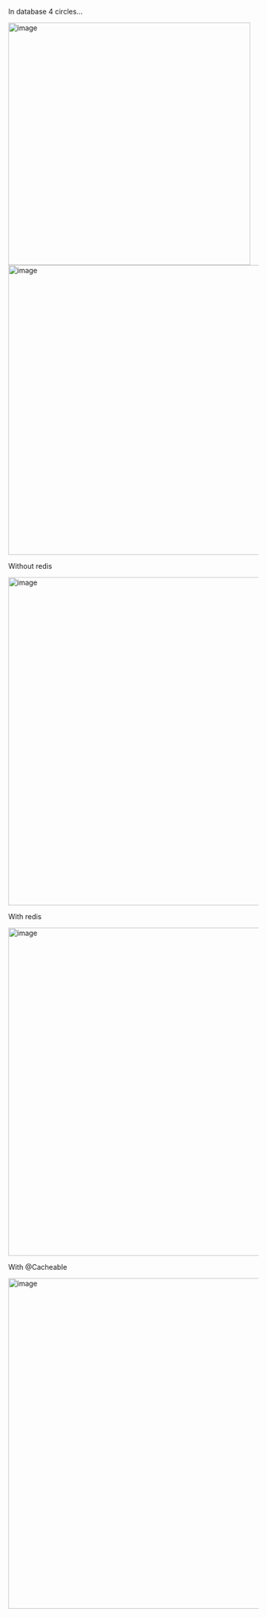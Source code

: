 In database 4 circles...


<img width="487" alt="image" src="https://github.com/YuliaSheb/Circle/assets/79199794/15eb753a-0257-44df-b273-adfb461db43d">
<img width="582" alt="image" src="https://github.com/YuliaSheb/Circle/assets/79199794/94f590ec-c919-4053-95f1-8f0c00ebaf3f">


Without redis


<img width="659" alt="image" src="https://github.com/YuliaSheb/Circle/assets/79199794/16365f52-f9af-4ac8-a6e4-4131503f482c">



With redis


<img width="659" alt="image" src="https://github.com/YuliaSheb/Circle/assets/79199794/1661ec43-bc21-44a0-b3c6-cd81b2d009cb">


With @Cacheable


<img width="664" alt="image" src="https://github.com/YuliaSheb/Circle/assets/79199794/46b0ec46-e64c-4d04-a8ae-cd18bbd4cb18">



